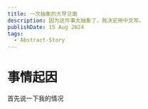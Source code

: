 ```yaml
---
title: 一次抽象的大导见面
description: 因为这件事太抽象了，我决定用中文写。
publishDate: 15 Aug 2024
tags:
  - Abstract-Story
---
```

# 事情起因
首先说一下我的情况
